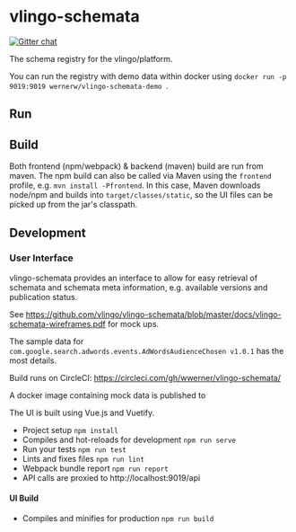 # vlingo-schemata

[![Gitter chat](https://badges.gitter.im/gitterHQ/gitter.png)](https://gitter.im/vlingo-platform-java/schemata)

The schema registry for the vlingo/platform.

You can run the registry with demo data within docker using `docker run -p 9019:9019 wernerw/vlingo-schemata-demo `.
 
## Run

## Build

Both frontend (npm/webpack) & backend (maven) build are run from maven. 
The npm build can also be called via Maven using the `frontend` profile, e.g. `mvn install -Pfrontend`. 
In this case, Maven downloads node/npm and builds into `target/classes/static`, so the UI
files can be picked up from the jar's classpath.

## Development

### User Interface

vlingo-schemata provides an interface to allow for easy retrieval of schemata and 
schemata meta information, e.g. available versions and publication status.

See https://github.com/vlingo/vlingo-schemata/blob/master/docs/vlingo-schemata-wireframes.pdf for mock ups.

The sample data for `com.google.search.adwords.events.AdWordsAudienceChosen v1.0.1` has the most details.

Build runs on CircleCI: https://circleci.com/gh/wwerner/vlingo-schemata/

A docker image containing mock data is published to 

The UI is built using Vue.js and Vuetify.

* Project setup `npm install`
* Compiles and hot-reloads for development `npm run serve`
* Run your tests `npm run test`
* Lints and fixes files `npm run lint`
* Webpack bundle report `npm run report`
* API calls are proxied to http://localhost:9019/api

#### UI Build

* Compiles and minifies for production `npm run build`


